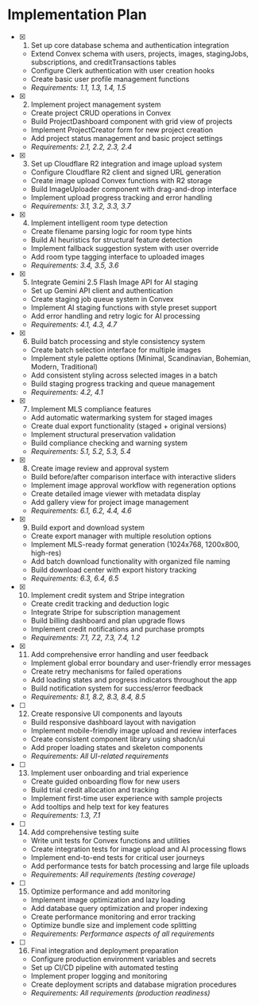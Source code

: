 # Implementation Plan

- [x] 1. Set up core database schema and authentication integration
  - Extend Convex schema with users, projects, images, stagingJobs, subscriptions, and creditTransactions tables
  - Configure Clerk authentication with user creation hooks
  - Create basic user profile management functions
  - _Requirements: 1.1, 1.3, 1.4, 1.5_

- [x] 2. Implement project management system
  - Create project CRUD operations in Convex
  - Build ProjectDashboard component with grid view of projects
  - Implement ProjectCreator form for new project creation
  - Add project status management and basic project settings
  - _Requirements: 2.1, 2.2, 2.3, 2.4_

- [x] 3. Set up Cloudflare R2 integration and image upload system
  - Configure Cloudflare R2 client and signed URL generation
  - Create image upload Convex functions with R2 storage
  - Build ImageUploader component with drag-and-drop interface
  - Implement upload progress tracking and error handling
  - _Requirements: 3.1, 3.2, 3.3, 3.7_

- [x] 4. Implement intelligent room type detection
  - Create filename parsing logic for room type hints
  - Build AI heuristics for structural feature detection
  - Implement fallback suggestion system with user override
  - Add room type tagging interface to uploaded images
  - _Requirements: 3.4, 3.5, 3.6_

- [x] 5. Integrate Gemini 2.5 Flash Image API for AI staging
  - Set up Gemini API client and authentication
  - Create staging job queue system in Convex
  - Implement AI staging functions with style preset support
  - Add error handling and retry logic for AI processing
  - _Requirements: 4.1, 4.3, 4.7_

- [x] 6. Build batch processing and style consistency system
  - Create batch selection interface for multiple images
  - Implement style palette options (Minimal, Scandinavian, Bohemian, Modern, Traditional)
  - Add consistent styling across selected images in a batch
  - Build staging progress tracking and queue management
  - _Requirements: 4.2, 4.1_

- [x] 7. Implement MLS compliance features
  - Add automatic watermarking system for staged images
  - Create dual export functionality (staged + original versions)
  - Implement structural preservation validation
  - Build compliance checking and warning system
  - _Requirements: 5.1, 5.2, 5.3, 5.4_

- [x] 8. Create image review and approval system
  - Build before/after comparison interface with interactive sliders
  - Implement image approval workflow with regeneration options
  - Create detailed image viewer with metadata display
  - Add gallery view for project image management
  - _Requirements: 6.1, 6.2, 4.4, 4.6_

- [x] 9. Build export and download system
  - Create export manager with multiple resolution options
  - Implement MLS-ready format generation (1024x768, 1200x800, high-res)
  - Add batch download functionality with organized file naming
  - Build download center with export history tracking
  - _Requirements: 6.3, 6.4, 6.5_

- [x] 10. Implement credit system and Stripe integration
  - Create credit tracking and deduction logic
  - Integrate Stripe for subscription management
  - Build billing dashboard and plan upgrade flows
  - Implement credit notifications and purchase prompts
  - _Requirements: 7.1, 7.2, 7.3, 7.4, 1.2_

- [x] 11. Add comprehensive error handling and user feedback
  - Implement global error boundary and user-friendly error messages
  - Create retry mechanisms for failed operations
  - Add loading states and progress indicators throughout the app
  - Build notification system for success/error feedback
  - _Requirements: 8.1, 8.2, 8.3, 8.4, 8.5_

- [ ] 12. Create responsive UI components and layouts
  - Build responsive dashboard layout with navigation
  - Implement mobile-friendly image upload and review interfaces
  - Create consistent component library using shadcn/ui
  - Add proper loading states and skeleton components
  - _Requirements: All UI-related requirements_

- [ ] 13. Implement user onboarding and trial experience
  - Create guided onboarding flow for new users
  - Build trial credit allocation and tracking
  - Implement first-time user experience with sample projects
  - Add tooltips and help text for key features
  - _Requirements: 1.3, 7.1_

- [ ] 14. Add comprehensive testing suite
  - Write unit tests for Convex functions and utilities
  - Create integration tests for image upload and AI processing flows
  - Implement end-to-end tests for critical user journeys
  - Add performance tests for batch processing and large file uploads
  - _Requirements: All requirements (testing coverage)_

- [ ] 15. Optimize performance and add monitoring
  - Implement image optimization and lazy loading
  - Add database query optimization and proper indexing
  - Create performance monitoring and error tracking
  - Optimize bundle size and implement code splitting
  - _Requirements: Performance aspects of all requirements_

- [ ] 16. Final integration and deployment preparation
  - Configure production environment variables and secrets
  - Set up CI/CD pipeline with automated testing
  - Implement proper logging and monitoring
  - Create deployment scripts and database migration procedures
  - _Requirements: All requirements (production readiness)_
